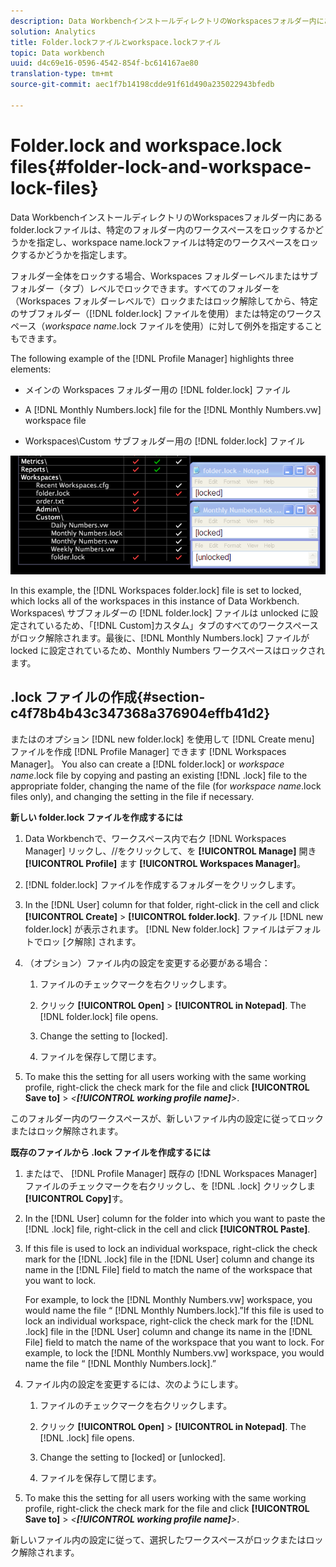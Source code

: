 ```yaml
---
description: Data WorkbenchインストールディレクトリのWorkspacesフォルダー内にあるfolder.lockファイルは、特定のフォルダー内のワークスペースをロックするかどうかを指定し、workspace name.lockファイルは特定のワークスペースをロックするかどうかを指定します。
solution: Analytics
title: Folder.lockファイルとworkspace.lockファイル
topic: Data workbench
uuid: d4c69e16-0596-4542-854f-bc614167ae80
translation-type: tm+mt
source-git-commit: aec1f7b14198cdde91f61d490a235022943bfedb

---
```



# Folder.lock and workspace.lock files{#folder-lock-and-workspace-lock-files}

Data WorkbenchインストールディレクトリのWorkspacesフォルダー内にあるfolder.lockファイルは、特定のフォルダー内のワークスペースをロックするかどうかを指定し、workspace name.lockファイルは特定のワークスペースをロックするかどうかを指定します。

フォルダー全体をロックする場合、Workspaces フォルダーレベルまたはサブフォルダー（タブ）レベルでロックできます。すべてのフォルダーを（Workspaces フォルダーレベルで）ロックまたはロック解除してから、特定のサブフォルダー（[!DNL folder.lock] ファイルを使用）または特定のワークスペース（*workspace name*.lock ファイルを使用）に対して例外を指定することもできます。

The following example of the [!DNL Profile Manager] highlights three elements:

* メインの Workspaces フォルダー用の [!DNL folder.lock] ファイル
* A [!DNL Monthly Numbers.lock] file for the [!DNL Monthly Numbers.vw] workspace file

* Workspaces\Custom サブフォルダー用の [!DNL folder.lock] ファイル

![](assets/wsp_Locking_lockFiles.png)

In this example, the [!DNL Workspaces folder.lock] file is set to locked, which locks all of the workspaces in this instance of Data Workbench. Workspaces\ サブフォルダーの [!DNL folder.lock] ファイルは unlocked に設定されているため、「[!DNL Custom]カスタム」タブのすべてのワークスペースがロック解除されます。最後に、[!DNL Monthly Numbers.lock] ファイルが locked に設定されているため、Monthly Numbers ワークスペースはロックされます。

## .lock ファイルの作成{#section-c4f78b4b43c347368a376904effb41d2}

またはのオプション [!DNL new folder.lock] を使用して [!DNL Create menu] ファイルを作成 [!DNL Profile Manager] できます [!DNL Workspaces Manager]。 You also can create a [!DNL folder.lock] or *workspace name*.lock file by copying and pasting an existing [!DNL .lock] file to the appropriate folder, changing the name of the file (for *workspace name*.lock files only), and changing the setting in the file if necessary.

**新しい folder.lock ファイルを作成するには**

1. Data Workbenchで、ワークスペース内で右ク [!DNL Workspaces Manager] リックし、//をクリックして、を **[!UICONTROL Manage]** 開き **[!UICONTROL Profile]** ます **[!UICONTROL Workspaces Manager]**。
1. [!DNL folder.lock] ファイルを作成するフォルダーをクリックします。
1. In the [!DNL User] column for that folder, right-click in the cell and click **[!UICONTROL Create]** > **[!UICONTROL folder.lock]**. ファイル [!DNL new folder.lock] が表示されます。 [!DNL New folder.lock] ファイルはデフォルトでロッ [ク解除] されます。
1. （オプション）ファイル内の設定を変更する必要がある場合：

   1. ファイルのチェックマークを右クリックします。
   1. クリック **[!UICONTROL Open]** > **[!UICONTROL in Notepad]**. The [!DNL folder.lock] file opens.

   1. Change the setting to [locked].
   1. ファイルを保存して閉じます。

1. To make this the setting for all users working with the same working profile, right-click the check mark for the file and click **[!UICONTROL Save to]** > *&lt;**[!UICONTROL working profile name]**>*.

このフォルダー内のワークスペースが、新しいファイル内の設定に従ってロックまたはロック解除されます。

**既存のファイルから .lock ファイルを作成するには**

1. またはで、 [!DNL Profile Manager] 既存の [!DNL Workspaces Manager]ファイルのチェックマークを右クリックし、を [!DNL .lock] クリックしま **[!UICONTROL Copy]**&#x200B;す。
1. In the [!DNL User] column for the folder into which you want to paste the [!DNL .lock] file, right-click in the cell and click **[!UICONTROL Paste]**.
1. If this file is used to lock an individual workspace, right-click the check mark for the [!DNL .lock] file in the [!DNL User] column and change its name in the [!DNL File] field to match the name of the workspace that you want to lock.

   For example, to lock the [!DNL Monthly Numbers.vw] workspace, you would name the file “ [!DNL Monthly Numbers.lock].”If this file is used to lock an individual workspace, right-click the check mark for the [!DNL .lock] file in the [!DNL User] column and change its name in the [!DNL File] field to match the name of the workspace that you want to lock. For example, to lock the [!DNL Monthly Numbers.vw] workspace, you would name the file “ [!DNL Monthly Numbers.lock].”

1. ファイル内の設定を変更するには、次のようにします。

   1. ファイルのチェックマークを右クリックします。
   1. クリック **[!UICONTROL Open]** > **[!UICONTROL in Notepad]**. The [!DNL .lock] file opens.

   1. Change the setting to [locked] or [unlocked].
   1. ファイルを保存して閉じます。

1. To make this the setting for all users working with the same working profile, right-click the check mark for the file and click **[!UICONTROL Save to]** > *&lt;**[!UICONTROL working profile name]**>*.

新しいファイル内の設定に従って、選択したワークスペースがロックまたはロック解除されます。
